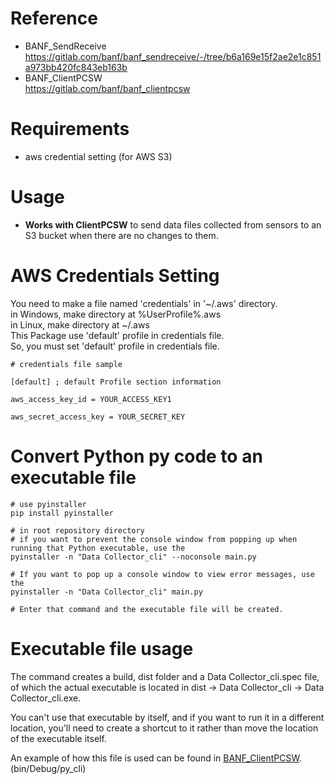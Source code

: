 # Reference
- BANF_SendReceive  
  https://gitlab.com/banf/banf_sendreceive/-/tree/b6a169e15f2ae2e1c851a973bb420fc843eb163b
- BANF_ClientPCSW  
  https://gitlab.com/banf/banf_clientpcsw

# Requirements
- aws credential setting (for AWS S3)

# Usage
- **Works with ClientPCSW** to send data files collected from sensors to an S3 bucket when there are no changes to them.

# AWS Credentials Setting
You need to make a file named 'credentials' in '~/.aws' directory.  
in Windows, make directory at %UserProfile%.aws  
in Linux, make directory at ~/.aws  
This Package use 'default' profile in credentials file.  
So, you must set 'default' profile in credentials file.

```
# credentials file sample

[default] ; default Profile section information

aws_access_key_id = YOUR_ACCESS_KEY1

aws_secret_access_key = YOUR_SECRET_KEY
```

# Convert Python py code to an executable file

```
# use pyinstaller
pip install pyinstaller

# in root repository directory
# if you want to prevent the console window from popping up when running that Python executable, use the
pyinstaller -n "Data Collector_cli" --noconsole main.py

# If you want to pop up a console window to view error messages, use the
pyinstaller -n "Data Collector_cli" main.py

# Enter that command and the executable file will be created.
```

# Executable file usage
The command creates a build, dist folder and a Data Collector_cli.spec file, of which the actual executable is located in dist -> Data Collector_cli -> Data Collector_cli.exe.

You can't use that executable by itself, and if you want to run it in a different location, you'll need to create a shortcut to it rather than move the location of the executable itself.

An example of how this file is used can be found in [BANF_ClientPCSW](https://gitlab.com/banf/banf_clientpcsw). (bin/Debug/py_cli)